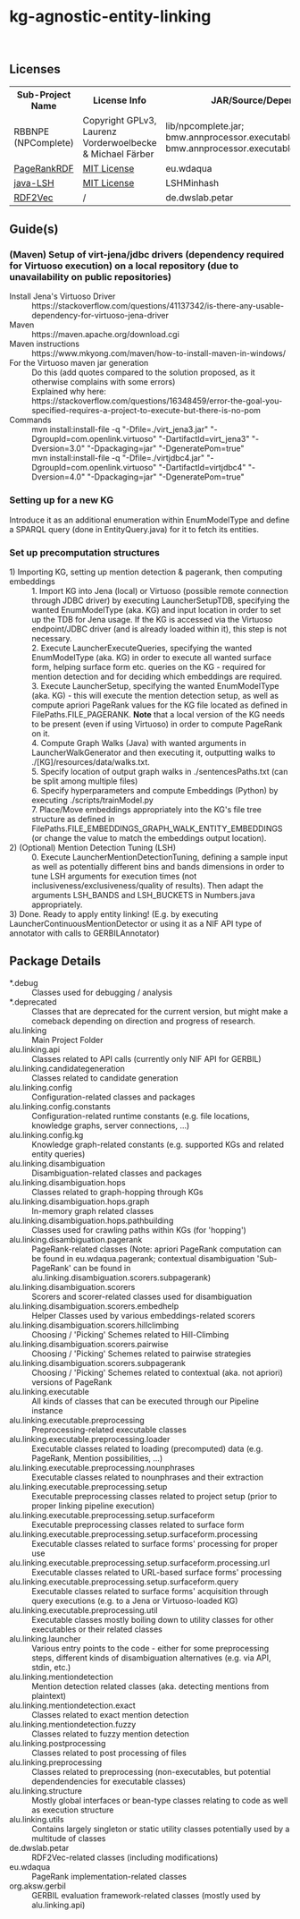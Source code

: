 # kg-agnostic-entity-linking
<body>
<br>
<h2> Licenses </h2>
 <table style="width:100%">
  <tr>
    <th>Sub-Project Name</th>
    <th>License Info</th>
    <th>JAR/Source/Dependency Location</th>
  </tr>
  <tr>
    <td>RBBNPE (NPComplete)</td>
    <td>Copyright GPLv3, Laurenz Vorderwoelbecke &amp; Michael Färber</td>
    <td>
    lib/npcomplete.jar;</br>
    bmw.annprocessor.executable.NPExtractionManager;<br>
    bmw.annprocessor.executable.NPExtractionManagerTest
    </td>
  </tr>
  <tr>
    <td><a href="https://github.com/WDAqua/PageRankRDF">PageRankRDF</a></td>
    <td><a href="https://github.com/WDAqua/PageRankRDF/blob/master/LICENSE">MIT License</a></td>
    <td>eu.wdaqua</td>
  </tr>
  <tr>
    <td><a href="https://github.com/tdebatty/java-LSH">java-LSH</a></td>
    <td><a href="https://github.com/tdebatty/java-LSH/blob/master/LICENSE.md">MIT License</a></td>
    <td>LSHMinhash</td>
  </tr>
  <tr>
  	<td><a href="http://data.dws.informatik.uni-mannheim.de/rdf2vec/">RDF2Vec</td>
  	<td>/</td>
  	<td>de.dwslab.petar</td>
  </tr>
</table> 


<h2>Guide(s)</h2>

<h3>(Maven) Setup of virt-jena/jdbc drivers (dependency required for Virtuoso execution) on a local repository (due to unavailability on public repositories)</h3>
<dl>

<dt>Install Jena's Virtuoso Driver</dt>
	<dd>https://stackoverflow.com/questions/41137342/is-there-any-usable-dependency-for-virtuoso-jena-driver</dd>
<dt>Maven</dt>
	<dd>https://maven.apache.org/download.cgi</dd>

<dt>Maven instructions</dt>
	<dd>https://www.mkyong.com/maven/how-to-install-maven-in-windows/</dd>

<dt>For the Virtuoso maven jar generation</dt>
	<dd>Do this (add quotes compared to the solution proposed, as it otherwise complains with some errors)</dd>
	<dd>Explained why here: https://stackoverflow.com/questions/16348459/error-the-goal-you-specified-requires-a-project-to-execute-but-there-is-no-pom</dd>

<dt>Commands</dt>
	<dd>mvn install:install-file -q "-Dfile=./virt_jena3.jar" "-DgroupId=com.openlink.virtuoso" "-DartifactId=virt_jena3" "-Dversion=3.0" "-Dpackaging=jar" "-DgeneratePom=true"</dd>
	<dd>mvn install:install-file -q "-Dfile=./virtjdbc4.jar" "-DgroupId=com.openlink.virtuoso" "-DartifactId=virtjdbc4" "-Dversion=4.0" "-Dpackaging=jar" "-DgeneratePom=true"</dd>

</dl>

<h3>Setting up for a new KG</h3>
Introduce it as an additional enumeration within EnumModelType and define a SPARQL query (done in EntityQuery.java) for it to fetch its entities.
</br>
<h3>Set up precomputation structures</h3>
<dl>

<dt>1) Importing KG, setting up mention detection & pagerank, then computing embeddings</dt>
	<dd>1. Import KG into Jena (local) or Virtuoso (possible remote connection through JDBC driver) by executing LauncherSetupTDB, specifying the wanted EnumModelType (aka. KG) and input location in order to set up the TDB for Jena usage. If the KG is accessed via the Virtuoso endpoint/JDBC driver (and is already loaded within it), this step is not necessary.</dd>
	<dd>2. Execute LauncherExecuteQueries, specifying the wanted EnumModelType (aka. KG) in order to execute all wanted surface form, helping surface form etc. queries on the KG - required for mention detection and for deciding which embeddings are required.</dd>
	<dd>3. Execute LauncherSetup, specifying the wanted EnumModelType (aka. KG) - this will execute the mention detection setup, as well as compute apriori PageRank values for the KG file located as defined in FilePaths.FILE_PAGERANK. <b>Note</b> that a local version of the KG needs to be present (even if using Virtuoso) in order to compute PageRank on it.</dd>
	<dd>4. Compute Graph Walks (Java) with wanted arguments in LauncherWalkGenerator and then executing it, outputting walks to ./[KG]/resources/data/walks.txt.</dd>
	<dd>5. Specify location of output graph walks in ./sentencesPaths.txt (can be split among multiple files)</dd>
	<dd>6. Specify hyperparameters and compute Embeddings (Python) by executing ./scripts/trainModel.py</dd>
	<dd>7. Place/Move embeddings appropriately into the KG's file tree structure as defined in FilePaths.FILE_EMBEDDINGS_GRAPH_WALK_ENTITY_EMBEDDINGS (or change the value to match the embeddings output location).</dd>

<dt>2) (Optional) Mention Detection Tuning (LSH)</dt> 
	<dd>0. Execute LauncherMentionDetectionTuning, defining a sample input as well as potentially different bins and bands dimensions in order to tune LSH arguments for execution times (not inclusiveness/exclusiveness/quality of results). Then adapt the arguments LSH_BANDS and LSH_BUCKETS in Numbers.java appropriately.</dd>

<dt>3) Done. Ready to apply entity linking! (E.g. by executing LauncherContinuousMentionDetector or using it as a NIF API type of annotator with calls to GERBILAnnotator)</dt>

</dl>


<h2>Package Details</h2>
<dl>
<dt>*.debug</dt>
	<dd>Classes used for debugging / analysis</dd>
<dt>*.deprecated</dt>
	<dd>Classes that are deprecated for the current version, but might make a comeback depending on direction and progress of research.</dd>
<dt>alu.linking</dt>
	<dd>Main Project Folder</dd>
<dt>alu.linking.api</dt>
	<dd>Classes related to API calls (currently only NIF API for GERBIL)</dd>
<dt>alu.linking.candidategeneration</dt>
	<dd>Classes related to candidate generation</dd>
<dt>alu.linking.config</dt>
	<dd>Configuration-related classes and packages</dd>
<dt>alu.linking.config.constants</dt>
	<dd>Configuration-related runtime constants (e.g. file locations, knowledge graphs, server connections, ...)</dd>
<dt>alu.linking.config.kg</dt>
	<dd>Knowledge graph-related constants (e.g. supported KGs and related entity queries)</dd>
<dt>alu.linking.disambiguation</dt>
	<dd>Disambiguation-related classes and packages</dd>
<dt>alu.linking.disambiguation.hops</dt>
	<dd>Classes related to graph-hopping through KGs</dd>
<dt>alu.linking.disambiguation.hops.graph</dt>
	<dd>In-memory graph related classes</dd>
<dt>alu.linking.disambiguation.hops.pathbuilding</dt>
	<dd>Classes used for crawling paths within KGs (for 'hopping')</dd>
<dt>alu.linking.disambiguation.pagerank	<dd></dt>
	<dd>PageRank-related classes (Note: apriori PageRank computation can be found in eu.wdaqua.pagerank; contextual disambiguation 'Sub-PageRank' can be found in alu.linking.disambiguation.scorers.subpagerank)</dd>
<dt>alu.linking.disambiguation.scorers</dt>
	<dd>Scorers and scorer-related classes used for disambiguation</dd>
<dt>alu.linking.disambiguation.scorers.embedhelp</dt>
	<dd>Helper Classes used by various embeddings-related scorers</dd>
<dt>alu.linking.disambiguation.scorers.hillclimbing</dt>
	<dd>Choosing / 'Picking' Schemes related to Hill-Climbing</dd>
<dt>alu.linking.disambiguation.scorers.pairwise</dt>
	<dd>Choosing / 'Picking' Schemes related to pairwise strategies</dd>
<dt>alu.linking.disambiguation.scorers.subpagerank</dt>
	<dd>Choosing / 'Picking' Schemes related to contextual (aka. not apriori) versions of PageRank</dd>
<dt>alu.linking.executable</dt>
	<dd>All kinds of classes that can be executed through our Pipeline instance</dd>
<dt>alu.linking.executable.preprocessing</dt>
	<dd>Preprocessing-related executable classes</dd>
<dt>alu.linking.executable.preprocessing.loader</dt>
	<dd>Executable classes related to loading (precomputed) data (e.g. PageRank, Mention possibilities, ...)</dd>
<dt>alu.linking.executable.preprocessing.nounphrases</dt>
	<dd>Executable classes related to nounphrases and their extraction</dd>
<dt>alu.linking.executable.preprocessing.setup</dt>
	<dd>Executable preprocessing classes related to project setup (prior to proper linking pipeline execution)</dd>
<dt>alu.linking.executable.preprocessing.setup.surfaceform</dt>
	<dd>Executable preprocessing classes related to surface form</dd>
<dt>alu.linking.executable.preprocessing.setup.surfaceform.processing</dt>
	<dd>Executable classes related to surface forms' processing for proper use</dd>
<dt>alu.linking.executable.preprocessing.setup.surfaceform.processing.url</dt>
	<dd>Executable classes related to URL-based surface forms' processing</dd>
<dt>alu.linking.executable.preprocessing.setup.surfaceform.query</dt>
	<dd>Executable classes related to surface forms' acquisition through query executions (e.g. to a Jena or Virtuoso-loaded KG)</dd>
<dt>alu.linking.executable.preprocessing.util</dt>
	<dd>Executable classes mostly boiling down to utility classes for other executables or their related classes</dd>
<dt>alu.linking.launcher</dt>
	<dd>Various entry points to the code - either for some preprocessing steps, different kinds of disambiguation alternatives (e.g. via API, stdin, etc.)</dd>
<dt>alu.linking.mentiondetection</dt>
	<dd>Mention detection related classes (aka. detecting mentions from plaintext)</dd>
<dt>alu.linking.mentiondetection.exact</dt>
	<dd>Classes related to exact mention detection</dd>
<dt>alu.linking.mentiondetection.fuzzy</dt>
	<dd>Classes related to fuzzy mention detection</dd>
<dt>alu.linking.postprocessing</dt>
	<dd>Classes related to post processing of files</dd>
<dt>alu.linking.preprocessing</dt>
	<dd>Classes related to preprocessing (non-executables, but potential dependendencies for executable classes)</dd>
<dt>alu.linking.structure</dt>
	<dd>Mostly global interfaces or bean-type classes relating to code as well as execution structure</dd>
<dt>alu.linking.utils</dt>
	<dd>Contains largely singleton or static utility classes potentially used by a multitude of classes</dd>
<dt>de.dwslab.petar</dt>
	<dd>RDF2Vec-related classes (including modifications)</dd>
<dt>eu.wdaqua</dt>
	<dd>PageRank implementation-related classes</dd>
<dt>org.aksw.gerbil</dt>
	<dd>GERBIL evaluation framework-related classes (mostly used by alu.linking.api)</dd>
</dl>
</body>